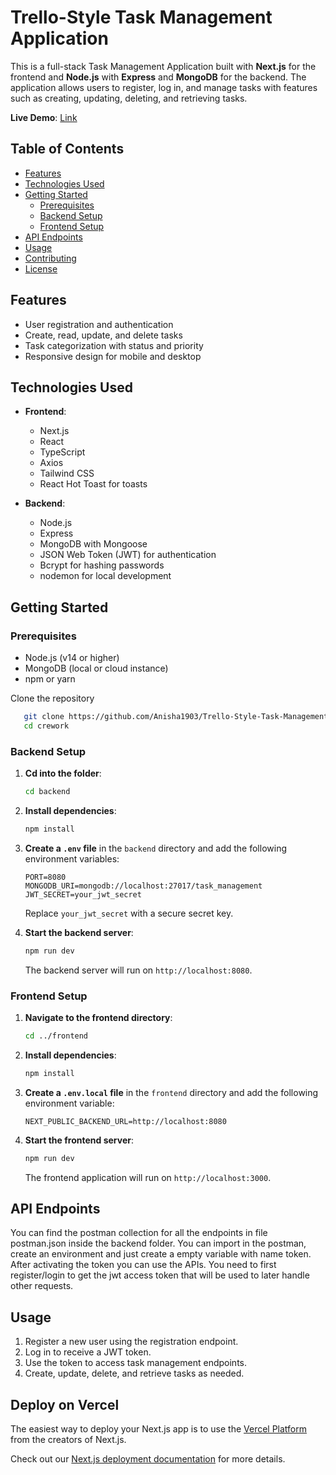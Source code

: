 # Trello-Style Task Management Application

This is a full-stack Task Management Application built with **Next.js** for the frontend and **Node.js** with **Express** and **MongoDB** for the backend. The application allows users to register, log in, and manage tasks with features such as creating, updating, deleting, and retrieving tasks.

**Live Demo**: [Link](https://trello-style-task-management-application.vercel.app/login)

## Table of Contents

- [Features](#features)
- [Technologies Used](#technologies-used)
- [Getting Started](#getting-started)
  - [Prerequisites](#prerequisites)
  - [Backend Setup](#backend-setup)
  - [Frontend Setup](#frontend-setup)
- [API Endpoints](#api-endpoints)
- [Usage](#usage)
- [Contributing](#contributing)
- [License](#license)

## Features

- User registration and authentication
- Create, read, update, and delete tasks
- Task categorization with status and priority
- Responsive design for mobile and desktop

## Technologies Used

- **Frontend**: 
  - Next.js
  - React
  - TypeScript
  - Axios
  - Tailwind CSS
  - React Hot Toast for toasts

- **Backend**: 
  - Node.js
  - Express
  - MongoDB with Mongoose
  - JSON Web Token (JWT) for authentication
  - Bcrypt for hashing passwords
  - nodemon for local development

## Getting Started

### Prerequisites

- Node.js (v14 or higher)
- MongoDB (local or cloud instance)
- npm or yarn

Clone the repository
```bash
   git clone https://github.com/Anisha1903/Trello-Style-Task-Management-Application.git
   cd crework
   ```

### Backend Setup

1. **Cd into the folder**:

   ```bash
   cd backend
   ```

2. **Install dependencies**:

   ```bash
   npm install
   ```

3. **Create a `.env` file** in the `backend` directory and add the following environment variables:

   ```plaintext
   PORT=8080
   MONGODB_URI=mongodb://localhost:27017/task_management
   JWT_SECRET=your_jwt_secret
   ```

   Replace `your_jwt_secret` with a secure secret key.

4. **Start the backend server**:

   ```bash
   npm run dev
   ```

   The backend server will run on `http://localhost:8080`.


### Frontend Setup

1. **Navigate to the frontend directory**:

   ```bash
   cd ../frontend
   ```

2. **Install dependencies**:

   ```bash
   npm install
   ```

3. **Create a `.env.local` file** in the `frontend` directory and add the following environment variable:

   ```plaintext
   NEXT_PUBLIC_BACKEND_URL=http://localhost:8080
   ```

4. **Start the frontend server**:

   ```bash
   npm run dev
   ```

   The frontend application will run on `http://localhost:3000`.


## API Endpoints
You can find the postman collection for all the endpoints in file postman.json inside the backend folder. You can import in the postman, create an environment and just create a empty variable with name token. After activating the token you can use the APIs. You need to first register/login to get the jwt access token that will be used to later handle other requests.

## Usage

1. Register a new user using the registration endpoint.
2. Log in to receive a JWT token.
3. Use the token to access task management endpoints.
4. Create, update, delete, and retrieve tasks as needed.

## Deploy on Vercel

The easiest way to deploy your Next.js app is to use the [Vercel Platform](https://vercel.com/new?utm_medium=default-template&filter=next.js&utm_source=create-next-app&utm_campaign=create-next-app-readme) from the creators of Next.js.

Check out our [Next.js deployment documentation](https://nextjs.org/docs/deployment) for more details.
